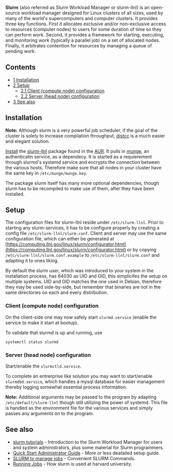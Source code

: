 **Slurm** (also referred as Slurm Workload Manager or slurm-llnl) is an open-source workload manager designed for Linux clusters of all sizes, used by many of the world's supercomputers and computer clusters. It provides three key functions. First it allocates exclusive and/or non-exclusive access to resources (computer nodes) to users for some duration of time so they can perform work. Second, it provides a framework for starting, executing, and monitoring work (typically a parallel job) on a set of allocated nodes. Finally, it arbitrates contention for resources by managing a queue of pending work.

## Contents

*   [1 Installation](#Installation)
*   [2 Setup](#Setup)
    *   [2.1 Client (compute node) configuration](#Client_.28compute_node.29_configuration)
    *   [2.2 Server (head node) configuration](#Server_.28head_node.29_configuration)
*   [3 See also](#See_also)

## Installation

**Note:** Although slurm is a very powerful job scheduler, if the goal of the cluster is solely to increase compilation throughput, [distcc](/index.php/Distcc "Distcc") is a much easier and elegant solution.

[Install](/index.php/Install "Install") the [slurm-llnl](https://aur.archlinux.org/packages/slurm-llnl/) package found in the [AUR](/index.php/AUR "AUR"). It pulls in [munge](https://aur.archlinux.org/packages/munge/), an authenticatin service, as a dependecy. It is started as a requierement through slurmd's systemd service and encrypts the connection between the various hosts. Therefore make sure that all nodes in your cluster have the same key in `/etc/munge/munge.key`.

The package slurm itself has many more optional dependencies, though slurm has to be recompiled to make use of them, after they have been installed.

## Setup

The configuration files for slurm-llnl reside under `/etc/slurm-llnl`. Prior to starting any slurm-services, it has to be configure properly by creating a config file `/etc/slurm-llnl/slurm.conf`. Client and server may use the same configuration file, which can either be generated at [https://computing.llnl.gov/linux/slurm/configurator.html](https://computing.llnl.gov/linux/slurm/configurator.html) or by copying `/etc/slurm-llnl/slurm.conf.example` to `/etc/slurm-llnl/slurm.conf` and adapting it to ones liking.

By default the slurm user, which was introduced to your system in the installation process, has 64030 as UID and GID, this simplicifes the setup on multiple systems. UID and GID matches the one used in Debian, therefore they may be used side-by-side, but remember that binaries are not in the same directories on each and every distribution.

### Client (compute node) configuration

On the client-side one may now safely start `slurmd.service` (enable the service to make it start at bootup).

To validate that slurmd is up and running, use

```
systemctl status slurmd

```

### Server (head node) configuration

Start/enable the `slurmctld.service`.

To complete an entrerprise like solution you may want to start/enable `slurmdbd.service`, which handles a mysql database for easier management thereby logging somewhat essential process information.

**Note:** Additional arguments may be passed to the program by adapting `/etc/default/slurm-llnl` though still utilizing the power of systemd. This file is handled as the environment file for the various services and simply passes any arguments on to the program.

## See also

*   [slurm tutorials](http://slurm.schedmd.com/tutorials.html) - Introduction to the Slurm Workload Manager for users and system administrators, plus some material for Slurm programmers.
*   [Quick Start Administrator Guide](http://slurm.schedmd.com/quickstart_admin.html) - More or less deatailed setup guide.
*   [SLURM to manage jobs](https://rc.fas.harvard.edu/resources/documentation/convenient-slurm-commands/) - Convenient SLURM Commands.
*   [Running Jobs](https://rc.fas.harvard.edu/resources/running-jobs/) - How slurm is used at harvard university.